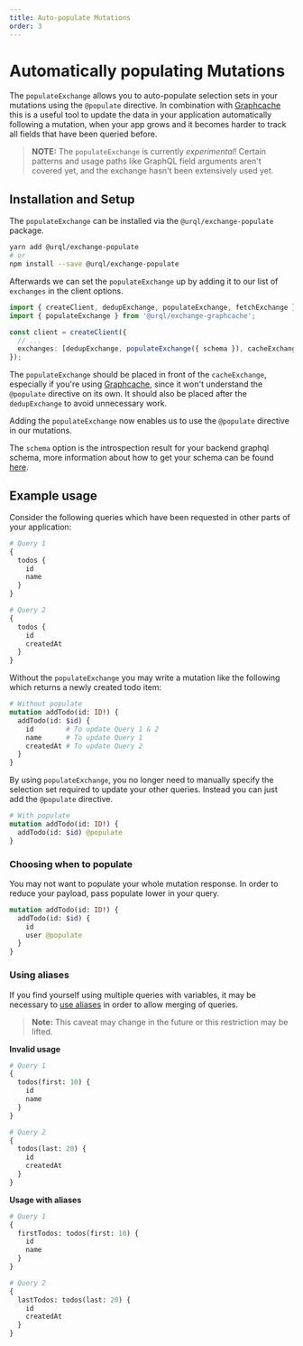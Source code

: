```yaml
---
title: Auto-populate Mutations
order: 3
---
```


# Automatically populating Mutations

The `populateExchange` allows you to auto-populate selection sets in your mutations using the
`@populate` directive. In combination with [Graphcache](../graphcache/README.md) this is a useful
tool to update the data in your application automatically following a mutation, when your app grows
and it becomes harder to track all fields that have been queried before.

> **NOTE:** The `populateExchange` is currently _experimental_! Certain patterns and usage paths
> like GraphQL field arguments aren't covered yet, and the exchange hasn't been extensively used
> yet.

## Installation and Setup

The `populateExchange` can be installed via the `@urql/exchange-populate` package.

```sh
yarn add @urql/exchange-populate
# or
npm install --save @urql/exchange-populate
```

Afterwards we can set the `populateExchange` up by adding it to our list of `exchanges` in the
client options.

```ts
import { createClient, dedupExchange, populateExchange, fetchExchange } from '@urql/core';
import { populateExchange } from '@urql/exchange-graphcache';

const client = createClient({
  // ...
  exchanges: [dedupExchange, populateExchange({ schema }), cacheExchange, fetchExchange],
});
```

The `populateExchange` should be placed in front of the `cacheExchange`, especially if you're using
[Graphcache](../graphcache/README.md), since it won't understand the `@populate` directive on its
own. It should also be placed after the `dedupExchange` to avoid unnecessary work.

Adding the `populateExchange` now enables us to use the `@populate` directive in our mutations.

The `schema` option is the introspection result for your backend graphql schema, more information
about how to get your schema can be found [here](../graphcache/schema-awareness.md#getting-your-schema).

## Example usage

Consider the following queries which have been requested in other parts of your application:

```graphql
# Query 1
{
  todos {
    id
    name
  }
}

# Query 2
{
  todos {
    id
    createdAt
  }
}
```

Without the `populateExchange` you may write a mutation like the following which returns a newly created todo item:

```graphql
# Without populate
mutation addTodo(id: ID!) {
  addTodo(id: $id) {
    id        # To update Query 1 & 2
    name      # To update Query 1
    createdAt # To update Query 2
  }
}
```

By using `populateExchange`, you no longer need to manually specify the selection set required to update your other queries. Instead you can just add the `@populate` directive.

```graphql
# With populate
mutation addTodo(id: ID!) {
  addTodo(id: $id) @populate
}
```

### Choosing when to populate

You may not want to populate your whole mutation response. In order to reduce your payload, pass populate lower in your query.

```graphql
mutation addTodo(id: ID!) {
  addTodo(id: $id) {
    id
    user @populate
  }
}
```

### Using aliases

If you find yourself using multiple queries with variables, it may be necessary to
[use aliases](https://graphql.org/learn/queries/#aliases) in order to allow merging of queries.

> **Note:** This caveat may change in the future or this restriction may be lifted.

**Invalid usage**

```graphql
# Query 1
{
  todos(first: 10) {
    id
    name
  }
}

# Query 2
{
  todos(last: 20) {
    id
    createdAt
  }
}
```

**Usage with aliases**

```graphql
# Query 1
{
  firstTodos: todos(first: 10) {
    id
    name
  }
}

# Query 2
{
  lastTodos: todos(last: 20) {
    id
    createdAt
  }
}
```
